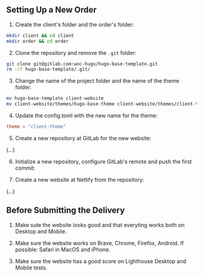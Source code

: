 ## Setting Up a New Order

1. Create the client's folder and the order's folder:

```bash
mkdir client && cd client
mkdir order && cd order
```

2. Clone the repository and remove the `.git` folder:

```bash
git clone git@gitlab.com:woc-hugo/hugo-base-template.git
rm -rf hugo-base-template/.git/
```

3. Change the name of the project folder and the name of the theme folder:

```bash
mv hugo-base-template client-website
mv client-website/themes/hugo-base-theme client-website/themes/client-theme
```

4. Update the config.toml with the new name for the theme:

```toml
theme = "client-theme"
```

5. Create a new repository at GitLab for the new website:

(...)

6. Initialize a new repository, configure GitLab's remote and push the first commit:


7. Create a new website at Netlify from the repository:

(...)


## Before Submitting the Delivery

1. Make sute the website looks good and that everyting works both on Desktop and Mobile.

2. Make sure the website works on Brave, Chrome, Firefox, Android. If possible: Safari in MacOS and iPhone.

3. Make sure the website has a good score on Lighthouse Desktop and Mobile tests.

